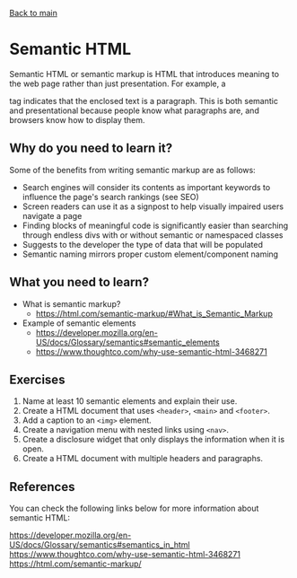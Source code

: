 [Back to main](../README.md)

# Semantic HTML

Semantic HTML or semantic markup is HTML that introduces meaning to the web page rather than just presentation. For example, a <p> tag indicates that the enclosed text is a paragraph. This is both semantic and presentational because people know what paragraphs are, and browsers know how to display them.

## Why do you need to learn it?

Some of the benefits from writing semantic markup are as follows:

- Search engines will consider its contents as important keywords to influence the page's search rankings (see SEO)
- Screen readers can use it as a signpost to help visually impaired users navigate a page
- Finding blocks of meaningful code is significantly easier than searching through endless divs with or without semantic or namespaced classes
- Suggests to the developer the type of data that will be populated
- Semantic naming mirrors proper custom element/component naming

## What you need to learn?

- What is semantic markup?
  - https://html.com/semantic-markup/#What_is_Semantic_Markup
- Example of semantic elements
  - https://developer.mozilla.org/en-US/docs/Glossary/semantics#semantic_elements
  - https://www.thoughtco.com/why-use-semantic-html-3468271

## Exercises

1. Name at least 10 semantic elements and explain their use.
1. Create a HTML document that uses `<header>`, `<main>` and `<footer>`.
1. Add a caption to an `<img>` element.
1. Create a navigation menu with nested links using `<nav>`.
1. Create a disclosure widget that only displays the information when it is open.
1. Create a HTML document with multiple headers and paragraphs.

## References

You can check the following links below for more information about semantic HTML:

https://developer.mozilla.org/en-US/docs/Glossary/semantics#semantics_in_html  
https://www.thoughtco.com/why-use-semantic-html-3468271  
https://html.com/semantic-markup/
